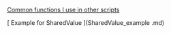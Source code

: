 [Common functions I use in other scripts](http://razorenhanced.net/download/scripts/common.py.md)

[ Example for SharedValue ](SharedValue_example .md) 